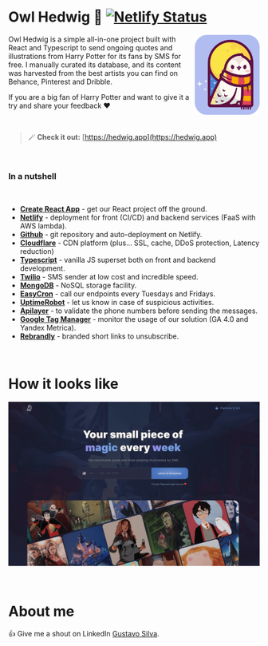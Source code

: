 # Owl Hedwig 🦉 [![Netlify Status](https://api.netlify.com/api/v1/badges/1a67664a-494b-42ea-9732-924d42e3ca55/deploy-status)](https://app.netlify.com/sites/hedwigapp/deploys)

<img src="./public/readme-icon.png" align="right"
     alt="owl hedwig picture" width="130" height="160">

Owl Hedwig is a simple all-in-one project built with React and Typescript to send ongoing quotes and illustrations from Harry Potter for its fans by SMS for free. I manually curated its database, and its content was harvested from the best artists you can find on Behance, Pinterest and Dribble.

If you are a big fan of Harry Potter and want to give it a try and share your feedback ❤️

<br>

> 🪄 **Check it out:** [https://hedwig.app](https://hedwig.app)

<br>

### <strong>In a nutshell</strong>

<br>

* **[Create React App](https://create-react-app.dev/)** - get our React project off the ground.
* **[Netlify](https://www.netlify.com/)** - deployment for front (CI/CD) and backend services (FaaS with AWS lambda).
* **[Github](https://github.com/)** - git repository and auto-deployment on Netlify.
* **[Cloudflare](https://www.cloudflare.com/)** - CDN platform (plus... SSL, cache, DDoS protection, Latency reduction)
* **[Typescript](https://www.typescriptlang.org/)** - vanilla JS superset both on front and backend development.
* **[Twilio](https://www.twilio.com/)** - SMS sender at low cost and incredible speed.
* **[MongoDB](https://www.mongodb.com/3)** - NoSQL storage facility.
* **[EasyCron](https://www.easycron.com)** - call our endpoints every Tuesdays and Fridays.
* **[UptimeRobot](https://uptimerobot.com/)** - let us know in case of suspicious activities.
* **[Apilayer](https://apilayer.com/)** - to validate the phone numbers before sending the messages.
* **[Google Tag Manager](https://marketingplatform.google.com/intl/en_uk/about/tag-manager/)** - monitor the usage of our solution (GA 4.0 and Yandex Metrica).
* **[Rebrandly](https://www.rebrandly.com/)** - branded short links to unsubscribe.

<br>

# How it looks like

![Owl hedwig picture](./public/readme-preview.png)

<br>

# About me

👍 Give me a shout on LinkedIn [Gustavo Silva](https://www.linkedin.com/in/gustavotoledosilva/).